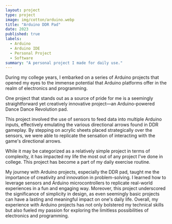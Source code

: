 ```yaml
---
layout: project
type: project
image: img/cotton/arduino.webp
title: "Arduino DDR Pad"
date: 2023
published: true
labels:
  - Arduino
  - Arduino IDE
  - Personal Project
  - Software
summary: "A personal project I made for daily use."
---
```


During my college years, I embarked on a series of Arduino projects that opened my eyes to the immense potential that Arduino platforms offer in the realm of electronics and programming.

One project that stands out as a source of pride for me is a seemingly straightforward yet creatively innovative project—an Arduino-powered Dance Dance Revolution pad.

This project involved the use of sensors to feed data into multiple Arduino inputs, effectively emulating the various directional arrows found in DDR gameplay. By stepping on acrylic sheets placed strategically over the sensors, we were able to replicate the sensation of interacting with the game's directional arrows.

While it may be categorized as a relatively simple project in terms of complexity, it has impacted my life the most out of any project I've done in college. This project has become a part of my daily exercise routine.

My journey with Arduino projects, especially the DDR pad, taught me the importance of creativity and innovation in problem-solving. I learned how to leverage sensors and Arduino microcontrollers to replicate real-world experiences in a fun and engaging way. Moreover, this project underscored the significance of simplicity in design, as even seemingly basic projects can have a lasting and meaningful impact on one's daily life. Overall, my experience with Arduino projects has not only bolstered my technical skills but also fueled my passion for exploring the limitless possibilities of electronics and programming.
